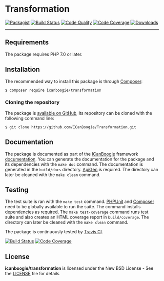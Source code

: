 # Transformation

[![Packagist](https://img.shields.io/packagist/v/icanboogie/transformation.svg)](https://packagist.org/packages/icanboogie/transformation)
[![Build Status](https://img.shields.io/travis/ICanBoogie/Transformation.svg)](http://travis-ci.org/ICanBoogie/Transformation)
[![Code Quality](https://img.shields.io/scrutinizer/g/ICanBoogie/Transformation.svg)](https://scrutinizer-ci.com/g/ICanBoogie/Transformation)
[![Code Coverage](https://img.shields.io/coveralls/ICanBoogie/Transformation.svg)](https://coveralls.io/r/ICanBoogie/Transformation)
[![Downloads](https://img.shields.io/packagist/dt/icanboogie/transformation.svg)](https://packagist.org/packages/icanboogie/transformation/stats)





----------





## Requirements

The package requires PHP 7.0 or later.





## Installation

The recommended way to install this package is through [Composer](http://getcomposer.org/):

	$ composer require icanboogie/transformation





### Cloning the repository

The package is [available on GitHub][], its repository can be cloned with the following command
line:

	$ git clone https://github.com/ICanBoogie/Transformation.git





## Documentation

The package is documented as part of the [ICanBoogie][] framework [documentation][]. You can
generate the documentation for the package and its dependencies with the `make doc` command. The
documentation is generated in the `build/docs` directory. [ApiGen](http://apigen.org/) is required.
The directory can later be cleaned with the `make clean` command.





## Testing

The test suite is ran with the `make test` command. [PHPUnit](https://phpunit.de/) and
[Composer](http://getcomposer.org/) need to be globally available to run the suite. The command
installs dependencies as required. The `make test-coverage` command runs test suite and also creates
an HTML coverage report in `build/coverage`. The directory can later be cleaned with the `make
clean` command.

The package is continuously tested by [Travis CI](http://about.travis-ci.org/).

[![Build Status](https://img.shields.io/travis/ICanBoogie/Transformation.svg)](http://travis-ci.org/ICanBoogie/Transformation)
[![Code Coverage](https://img.shields.io/coveralls/ICanBoogie/Transformation.svg)](https://coveralls.io/r/ICanBoogie/Transformation)





## License

**icanboogie/transformation** is licensed under the New BSD License - See the [LICENSE](LICENSE) file for details.





[documentation]:                       https://icanboogie.org/api/transformation/master/
[available on GitHub]:                 https://github.com/ICanBoogie/Transformation
[ICanBoogie]:                          https://icanboogie.org
[symfony/dependency-injection]:        https://symfony.com/doc/current/components/dependency_injection.html
